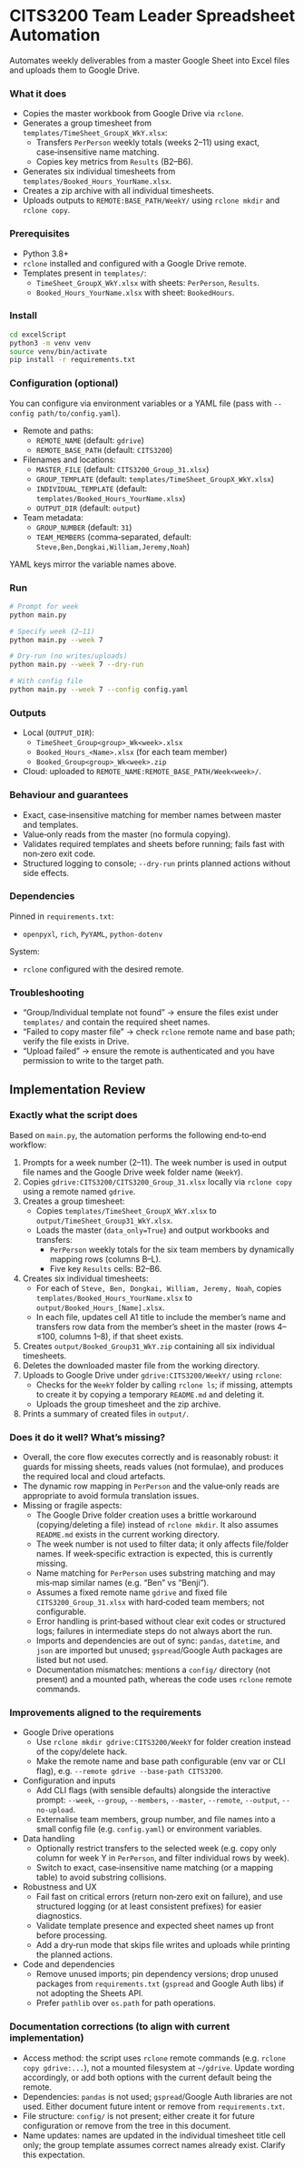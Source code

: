 # CITS3200 Team Leader Spreadsheet Automation

Automates weekly deliverables from a master Google Sheet into Excel files and uploads them to Google Drive.

### What it does
- Copies the master workbook from Google Drive via `rclone`.
- Generates a group timesheet from `templates/TimeSheet_GroupX_WkY.xlsx`:
  - Transfers `PerPerson` weekly totals (weeks 2–11) using exact, case‑insensitive name matching.
  - Copies key metrics from `Results` (B2–B6).
- Generates six individual timesheets from `templates/Booked_Hours_YourName.xlsx`.
- Creates a zip archive with all individual timesheets.
- Uploads outputs to `REMOTE:BASE_PATH/WeekY/` using `rclone mkdir` and `rclone copy`.

### Prerequisites
- Python 3.8+
- `rclone` installed and configured with a Google Drive remote.
- Templates present in `templates/`:
  - `TimeSheet_GroupX_WkY.xlsx` with sheets: `PerPerson`, `Results`.
  - `Booked_Hours_YourName.xlsx` with sheet: `BookedHours`.

### Install
```bash
cd excelScript
python3 -m venv venv
source venv/bin/activate
pip install -r requirements.txt
```

### Configuration (optional)
You can configure via environment variables or a YAML file (pass with `--config path/to/config.yaml`).

- Remote and paths:
  - `REMOTE_NAME` (default: `gdrive`)
  - `REMOTE_BASE_PATH` (default: `CITS3200`)
- Filenames and locations:
  - `MASTER_FILE` (default: `CITS3200_Group_31.xlsx`)
  - `GROUP_TEMPLATE` (default: `templates/TimeSheet_GroupX_WkY.xlsx`)
  - `INDIVIDUAL_TEMPLATE` (default: `templates/Booked_Hours_YourName.xlsx`)
  - `OUTPUT_DIR` (default: `output`)
- Team metadata:
  - `GROUP_NUMBER` (default: `31`)
  - `TEAM_MEMBERS` (comma‑separated, default: `Steve,Ben,Dongkai,William,Jeremy,Noah`)

YAML keys mirror the variable names above.

### Run
```bash
# Prompt for week
python main.py

# Specify week (2–11)
python main.py --week 7

# Dry‑run (no writes/uploads)
python main.py --week 7 --dry-run

# With config file
python main.py --week 7 --config config.yaml
```

### Outputs
- Local (`OUTPUT_DIR`):
  - `TimeSheet_Group<group>_Wk<week>.xlsx`
  - `Booked_Hours_<Name>.xlsx` (for each team member)
  - `Booked_Group<group>_Wk<week>.zip`
- Cloud: uploaded to `REMOTE_NAME:REMOTE_BASE_PATH/Week<week>/`.

### Behaviour and guarantees
- Exact, case‑insensitive matching for member names between master and templates.
- Value‑only reads from the master (no formula copying).
- Validates required templates and sheets before running; fails fast with non‑zero exit code.
- Structured logging to console; `--dry-run` prints planned actions without side effects.

### Dependencies
Pinned in `requirements.txt`:
- `openpyxl`, `rich`, `PyYAML`, `python-dotenv`

System:
- `rclone` configured with the desired remote.

### Troubleshooting
- “Group/Individual template not found” → ensure the files exist under `templates/` and contain the required sheet names.
- “Failed to copy master file” → check `rclone` remote name and base path; verify the file exists in Drive.
- “Upload failed” → ensure the remote is authenticated and you have permission to write to the target path.

## Implementation Review

### Exactly what the script does
Based on `main.py`, the automation performs the following end‑to‑end workflow:

1. Prompts for a week number (2–11). The week number is used in output file names and the Google Drive week folder name (`WeekY`).
2. Copies `gdrive:CITS3200/CITS3200_Group_31.xlsx` locally via `rclone copy` using a remote named `gdrive`.
3. Creates a group timesheet:
   - Copies `templates/TimeSheet_GroupX_WkY.xlsx` to `output/TimeSheet_Group31_WkY.xlsx`.
   - Loads the master (`data_only=True`) and output workbooks and transfers:
     - `PerPerson` weekly totals for the six team members by dynamically mapping rows (columns B–L).
     - Five key `Results` cells: B2–B6.
4. Creates six individual timesheets:
   - For each of `Steve, Ben, Dongkai, William, Jeremy, Noah`, copies `templates/Booked_Hours_YourName.xlsx` to `output/Booked_Hours_[Name].xlsx`.
   - In each file, updates cell A1 title to include the member’s name and transfers row data from the member’s sheet in the master (rows 4–≤100, columns 1–8), if that sheet exists.
5. Creates `output/Booked_Group31_WkY.zip` containing all six individual timesheets.
6. Deletes the downloaded master file from the working directory.
7. Uploads to Google Drive under `gdrive:CITS3200/WeekY/` using `rclone`:
   - Checks for the `WeekY` folder by calling `rclone ls`; if missing, attempts to create it by copying a temporary `README.md` and deleting it.
   - Uploads the group timesheet and the zip archive.
8. Prints a summary of created files in `output/`.

### Does it do it well? What’s missing?
- Overall, the core flow executes correctly and is reasonably robust: it guards for missing sheets, reads values (not formulae), and produces the required local and cloud artefacts.
- The dynamic row mapping in `PerPerson` and the value‑only reads are appropriate to avoid formula translation issues.
- Missing or fragile aspects:
  - The Google Drive folder creation uses a brittle workaround (copying/deleting a file) instead of `rclone mkdir`. It also assumes `README.md` exists in the current working directory.
  - The week number is not used to filter data; it only affects file/folder names. If week‑specific extraction is expected, this is currently missing.
  - Name matching for `PerPerson` uses substring matching and may mis‑map similar names (e.g. “Ben” vs “Benji”).
  - Assumes a fixed remote name `gdrive` and fixed file `CITS3200_Group_31.xlsx` with hard‑coded team members; not configurable.
  - Error handling is print‑based without clear exit codes or structured logs; failures in intermediate steps do not always abort the run.
  - Imports and dependencies are out of sync: `pandas`, `datetime`, and `json` are imported but unused; `gspread`/Google Auth packages are listed but not used.
  - Documentation mismatches: mentions a `config/` directory (not present) and a mounted path, whereas the code uses `rclone` remote commands.

### Improvements aligned to the requirements
- Google Drive operations
  - Use `rclone mkdir gdrive:CITS3200/WeekY` for folder creation instead of the copy/delete hack.
  - Make the remote name and base path configurable (env var or CLI flag), e.g. `--remote gdrive --base-path CITS3200`.
- Configuration and inputs
  - Add CLI flags (with sensible defaults) alongside the interactive prompt: `--week`, `--group`, `--members`, `--master`, `--remote`, `--output`, `--no-upload`.
  - Externalise team members, group number, and file names into a small config file (e.g. `config.yaml`) or environment variables.
- Data handling
  - Optionally restrict transfers to the selected week (e.g. copy only column for week Y in `PerPerson`, and filter individual rows by week).
  - Switch to exact, case‑insensitive name matching (or a mapping table) to avoid substring collisions.
- Robustness and UX
  - Fail fast on critical errors (return non‑zero exit on failure), and use structured logging (or at least consistent prefixes) for easier diagnostics.
  - Validate template presence and expected sheet names up front before processing.
  - Add a dry‑run mode that skips file writes and uploads while printing the planned actions.
- Code and dependencies
  - Remove unused imports; pin dependency versions; drop unused packages from `requirements.txt` (`gspread` and Google Auth libs) if not adopting the Sheets API.
  - Prefer `pathlib` over `os.path` for path operations.

### Documentation corrections (to align with current implementation)
- Access method: the script uses `rclone` remote commands (e.g. `rclone copy gdrive:...`), not a mounted filesystem at `~/gdrive`. Update wording accordingly, or add both options with the current default being the remote.
- Dependencies: `pandas` is not used; `gspread`/Google Auth libraries are not used. Either document future intent or remove from `requirements.txt`.
- File structure: `config/` is not present; either create it for future configuration or remove from the tree in this document.
- Name updates: names are updated in the individual timesheet title cell only; the group template assumes correct names already exist. Clarify this expectation.

